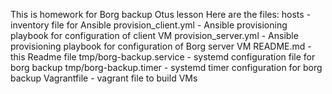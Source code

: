 This is homework for Borg backup Otus lesson
Here are the files:
hosts - inventory file for Ansible
provision_client.yml - Ansible provisioning playbook for configuration of client VM
provision_server.yml - Ansible provisioning playbook for configuration of Borg server VM
README.md - this Readme file
tmp/borg-backup.service - systemd configuration file for borg backup
tmp/borg-backup.timer - systemd timer configuration for borg backup
Vagrantfile - vagrant file to build VMs
